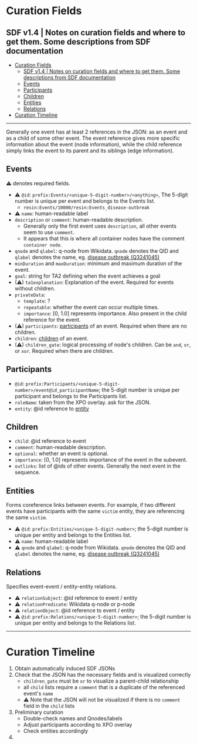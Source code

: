# Curation Fields
SDF v1.4 | Notes on curation fields and where to get them. Some descriptions from SDF documentation
---
- [Curation Fields](#curation-fields)
  - [SDF v1.4 | Notes on curation fields and where to get them. Some descriptions from SDF documentation](#sdf-v14--notes-on-curation-fields-and-where-to-get-them-some-descriptions-from-sdf-documentation)
  - [Events](#events)
  - [Participants](#participants)
  - [Children](#children)
  - [Entities](#entities)
  - [Relations](#relations)
- [Curation Timeline](#curation-timeline)

---
Generally one event has at least 2 references in the JSON: as an event and as a child of some other event. The event reference gives more specific information about the event (node information), while the child reference simply links the event to its parent and its siblings (edge information).

## Events
⚠ denotes required fields.
- ⚠ `@id`: `prefix:Events/<unique-5-digit-number>/<anything>`, The 5-digit number is unique per event and belongs to the Events list.
    - `resin:Events/10000/resin:Events_disease-outbreak`
- ⚠ `name`: human-readable label
- `description` or `comment`: human-readable description.
  - Generally only the first event uses `description`, all other events seem to use `comment`.
  - It appears that this is where all container nodes have the comment `container node`.
- `qnode` and `qlabel`: q-node from Wikidata. `qnode` denotes the QID and `qlabel` denotes the name, eg. [disease outbreak (Q3241045)](https://www.wikidata.org/wiki/Q3241045)
- `minDuration` and `maxDuration`: minimum and maximum duration of the event. 
- `goal`: string for TA2 defining when the event achieves a goal
- (⚠) `ta1explanation`: Explanation of the event. Required for events without children.
- `privateData`:
  - `template`: ?
  - `repeatable`: whether the event can occur multiple times.
  - `importance`: [0, 1.0] represents importance. Also present in the child reference for the event.
- (⚠) `participants`: [participants](#participants) of an event. Required when there are no children.
- `children`: [children](#children) of an event.
- (⚠) `children_gate`: logical processing of node's children. Can be `and`, `or`, or `xor`. Required when there are children.

## Participants
- `@id`: `prefix:Participants/<unique-5-digit-number>/event@id_participantName`; the 5-digit number is unique per participant and belongs to the Participants list.
- `roleName`: taken from the XPO overlay. ask for the JSON.
- `entity`: @id reference to [entity](#entities)

## Children
- `child`: @id reference to event
- `comment`: human-readable description.
- `optional`: whether an event is optional.
- `importance`: [0, 1.0] represents importance of the event in the subevent.
- `outlinks`: list of @ids of other events. Generally the next event in the sequence.

## Entities
Forms coreference links between events. For example, if two different events have participants with the same `victim` entity, they are referencing the same `victim`.
- ⚠ `@id`: `prefix:Entities/<unique-5-digit-number>`; the 5-digit number is unique per entity and belongs to the Entities list.
- ⚠ `name`: human-readable label
- ⚠ `qnode` and `qlabel`: q-node from Wikidata. `qnode` denotes the QID and `qlabel` denotes the name, eg. [disease outbreak (Q3241045)](https://www.wikidata.org/wiki/Q3241045)

## Relations
Specifies event-event / entity-entity relations.
- ⚠ `relationSubject`: @id reference to event / entity
- ⚠ `relationPredicate`: Wikidata q-node or p-node
- ⚠ `relationObject`: @id reference to event / entity
- ⚠ `@id`: `prefix:Relations/<unique-5-digit-number>`; the 5-digit number is unique per entity and belongs to the Relations list.

---

# Curation Timeline
1. Obtain automatically induced SDF JSONs
2. Check that the JSON has the necessary fields and is visualized correctly
   - `children_gate` must be `or` to visualize a parent-child relationship
   - all `child` lists require a `comment` that is a duplicate of the referenced event's `name`
   - ⚠ Note that the JSON will not be visualized if there is no `comment` field in the `child` lists
3. Preliminary curation
   - Double-check names and Qnodes/labels
   - Adjust participants according to XPO overlay
   - Check entities accordingly
4. 